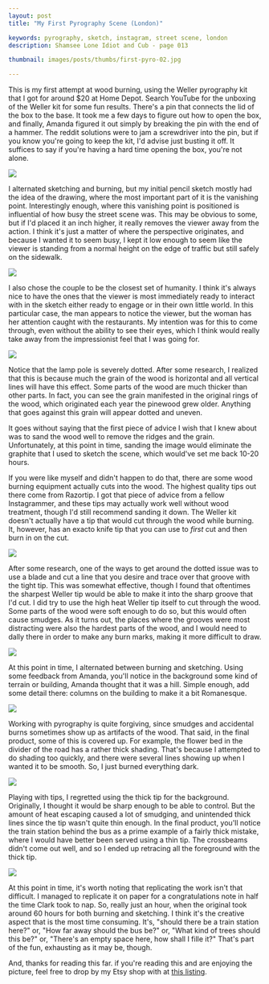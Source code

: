 ```yaml
---
layout: post
title: "My First Pyrography Scene (London)"

keywords: pyrography, sketch, instagram, street scene, london
description: Shamsee Lone Idiot and Cub - page 013

thumbnail: images/posts/thumbs/first-pyro-02.jpg

---
```


This is my first attempt at wood burning, using the Weller pyrography kit that I got for around $20 at Home Depot. Search YouTube for the unboxing of the Weller kit for some fun results. There's a pin that connects the lid of the box to the base. It took me a few days to figure out how to open the box, and finally, Amanda figured it out simply by breaking the pin with the end of a hammer. The reddit solutions were to jam a screwdriver into the pin, but if you know you're going to keep the kit, I'd advise just busting it off. It suffices to say if you're having a hard time opening the box, you're not alone.

![](https://images-na.ssl-images-amazon.com/images/I/41sRDJAkd9L._AC_SX355_.jpg)

I alternated sketching and burning, but my initial pencil sketch mostly had the idea of the drawing, where the most important part of it is the vanishing point. Interestingly enough, where this vanishing point is positioned is influential of how busy the street scene was. This may be obvious to some, but if I'd placed it an inch higher, it really removes the viewer away from the action. I think it's just a matter of where the perspective originates, and because I wanted it to seem busy, I kept it low enough to seem like the viewer is standing from a normal height on the edge of traffic but still safely on the sidewalk. 

![](/galleria/images/posts/first-pyro-01.jpg)


I also chose the couple to be the closest set of humanity. I think it's always nice to have the ones that the viewer is most immediately ready to interact with in the sketch either ready to engage or in their own little world. In this particular case, the man appears to notice the viewer, but the woman has her attention caught with the restaurants. My intention was for this to come through, even without the ability to see their eyes, which I think would really take away from the impressionist feel that I was going for.

![](/galleria/images/posts/first-pyro-02.jpg)

Notice that the lamp pole is severely dotted. After some research, I realized that this is because much the grain of the wood is horizontal and all vertical lines will have this effect. Some parts of the wood are much thicker than other parts. In fact, you can see the grain manifested in the original rings of the wood, which originated each year the pinewood grew older. Anything that goes against this grain will appear dotted and uneven.

It goes without saying that the first piece of advice I wish that I knew about was to sand the wood well to remove the ridges and the grain. Unfortunately, at this point in time, sanding the image would eliminate the graphite that I used to sketch the scene, which would've set me back 10-20 hours.

If you were like myself and didn't happen to do that, there are some wood burning equipment actually cuts into the wood. The highest quality tips out there come from Razortip. I got that piece of advice from a fellow Instagrammer, and these tips may actually work well without wood treatment, though I'd still recommend sanding it down. The Weller kit doesn't actually have a tip that would cut through the wood while burning. It, however, has an exacto knife tip that you can use to *first* cut and then burn in on the cut.

![](/galleria/images/posts/first-pyro-03.jpg)

After some research, one of the ways to get around the dotted issue was to use a blade and cut a line that you desire and trace over that groove with the tight tip. This was somewhat effective, though I found that oftentimes the sharpest Weller tip would be able to make it into the sharp groove that I'd cut. I did try to use the high heat Weller tip itself to cut through the wood. Some parts of the wood were soft enough to do so, but this would often cause smudges. As it turns out, the places where the grooves were most distracting were also the hardest parts of the wood, and I would need to dally there in order to make any burn marks, making it more difficult to draw.

![](/galleria/images/posts/first-pyro-04.jpg)

At this point in time, I alternated between burning and sketching. Using some feedback from Amanda, you'll notice in the background some kind of terrain or building, Amanda thought that it was a hill. Simple enough, add some detail there: columns on the building to make it a bit Romanesque.

![](/galleria/images/posts/first-pyro-06.jpg)

Working with pyrography is quite forgiving, since smudges and accidental burns sometimes show up as artifacts of the wood. That said, in the final product, some of this is covered up. For example, the flower bed in the divider of the road has a rather thick shading. That's because I attempted to do shading too quickly, and there were several lines showing up when I wanted it to be smooth. So, I just burned everything dark.

![](/galleria/images/posts/first-pyro-08.jpg)

Playing with tips, I regretted using the thick tip for the background. Originally, I thought it would be sharp enough to be able to control. But the amount of heat escaping caused a lot of smudging, and unintended thick lines since the tip wasn't quite thin enough. In the final product, you'll notice the train station behind the bus as a prime example of a fairly thick mistake, where I would have better been served using a thin tip. The crossbeams didn't come out well, and so I ended up retracing all the foreground with the thick tip. 

![](/galleria/images/posts/first-pyro-09.jpg)

At this point in time, it's worth noting that replicating the work isn't that difficult. I managed to replicate it on paper for a congratulations note in half the time Clark took to nap. So, really just an hour, when the original took around 60 hours for both burning and sketching. I think it's the creative aspect that is the most time consuming. It's, "should there be a train station here?" or, "How far away should the bus be?" or, "What kind of trees should this be?" or, "There's an empty space here, how shall I fille it?"  That's part of the fun, exhausting as it may be, though.

And, thanks for reading this far. if you're reading this and are enjoying the picture, feel free to drop by my Etsy shop with at [this listing](https://www.etsy.com/listing/1045294647/a-walk-in-london).

